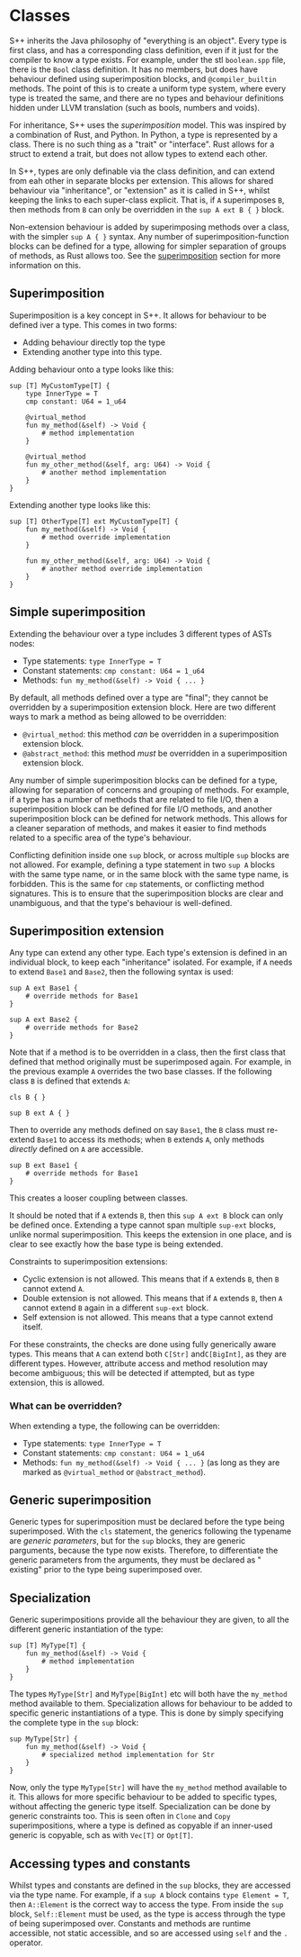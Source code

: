 # Classes

S++ inherits the Java philosophy of "everything is an object". Every type is first class, and has a corresponding class
definition, even if it just for the compiler to know a type exists. For example, under the stl `boolean.spp` file, there
is the `Bool` class definition. It has no members, but does have behaviour defined using superimposition blocks, and
`@compiler_builtin` methods. The point of this is to create a uniform type system, where every type is treated the same,
and there are no types and behaviour definitions hidden under LLVM translation (such as bools, numbers and voids).

For inheritance, S++ uses the _superimposition_ model. This was inspired by a combination of Rust, and Python. In
Python, a type is represented by a class. There is no such thing as a "trait" or "interface". Rust allows for a struct
to extend a trait, but does not allow types to extend each other.

In S++, types are only definable via the class definition, and can extend from eah other in separate blocks per
extension. This allows for shared behaviour via "inheritance", or "extension" as it is called in S++, whilst keeping the
links to each super-class explicit. That is, if `A` superimposes `B`, then methods from `B` can only be overridden in
the `sup A ext B { }` block.

Non-extension behaviour is added by superimposing methods over a class, with the simpler `sup A { }` syntax. Any number
of superimposition-function blocks can be defined for a type, allowing for simpler separation of groups of methods, as
Rust allows too. See the [superimposition](./Superimposition.md) section for more information on this.

## Superimposition

Superimposition is a key concept in S++. It allows for behaviour to be defined iver a type. This comes in two forms:

- Adding behaviour directly top the type
- Extending another type into this type.

Adding behaviour onto a type looks like this:

```S++
sup [T] MyCustomType[T] {
    type InnerType = T
    cmp constant: U64 = 1_u64

    @virtual_method
    fun my_method(&self) -> Void {
        # method implementation
    }
    
    @virtual_method
    fun my_other_method(&self, arg: U64) -> Void {
        # another method implementation
    }
}
```

Extending another type looks like this:

```S++
sup [T] OtherType[T] ext MyCustomType[T] {
    fun my_method(&self) -> Void {
        # method override implementation
    }
    
    fun my_other_method(&self, arg: U64) -> Void {
        # another method override implementation
    }
}
```

## Simple superimposition

Extending the behaviour over a type includes 3 different types of ASTs nodes:

- Type statements: `type InnerType = T`
- Constant statements: `cmp constant: U64 = 1_u64`
- Methods: `fun my_method(&self) -> Void { ... }`

By default, all methods defined over a type are "final"; they cannot be overridden by a superimposition extension block.
Here are two different ways to mark a method as being allowed to be overridden:

- `@virtual_method`: this method _can_ be overridden in a superimposition extension block.
- `@abstract_method`: this method _must_ be overridden in a superimposition extension block.

Any number of simple superimposition blocks can be defined for a type, allowing for separation of concerns and grouping
of methods. For example, if a type has a number of methods that are related to file I/O, then a superimposition block
can be defined for file I/O methods, and another superimposition block can be defined for network methods. This allows
for a cleaner separation of methods, and makes it easier to find methods related to a specific area of the type's
behaviour.

Conflicting definition inside one `sup` block, or across multiple `sup` blocks are not allowed. For example, defining a
type statement in two `sup A` blocks with the same type name, or in the same block with the same type name, is
forbidden. This is the same for `cmp` statements, or conflicting method signatures. This is to ensure that the
superimposition blocks are clear and unambiguous, and that the type's behaviour is well-defined.

## Superimposition extension

Any type can extend any other type. Each type's extension is defined in an individual block, to keep each "inheritance"
isolated. For example, if `A` needs to extend `Base1` and `Base2`, then the following syntax is used:

```S++
sup A ext Base1 {
    # override methods for Base1
}

sup A ext Base2 {
    # override methods for Base2
}
```

Note that if a method is to be overridden in a class, then the first class that defined that method originally must be
superimposed again. For example, in the previous example `A` overrides the two base classes. If the following class `B`
is defined that extends `A`:

```S++
cls B { }

sup B ext A { }
```

Then to override any methods defined on say `Base1`, the `B` class must re-extend `Base1` to access its methods; when
`B` extends `A`, only methods _directly_ defined on `A` are accessible.

```S++
sup B ext Base1 {
    # override methods for Base1
}
```

This creates a looser coupling between classes.

It should be noted that if `A` extends `B`, then this `sup A ext B` block can only be defined once. Extending a type
cannot span multiple `sup-ext` blocks, unlike normal superimposition. This keeps the extension in one place, and is
clear to see exactly how the base type is being extended.

Constraints to superimposition extensions:

- Cyclic extension is not allowed. This means that if `A` extends `B`, then `B` cannot extend `A`.
- Double extension is not allowed. This means that if `A` extends `B`, then `A` cannot extend `B` again in a
  different `sup-ext` block.
- Self extension is not allowed. This means that a type cannot extend itself.

For these constraints, the checks are done using fully generically aware types. This means that `A` can extend both
`C[Str]` and`C[BigInt]`, as they are different types. However, attribute access and method resolution may become
ambiguous; this will be detected if attempted, but as type extension, this is allowed.

### What can be overridden?

When extending a type, the following can be overridden:

- Type statements: `type InnerType = T`
- Constant statements: `cmp constant: U64 = 1_u64`
- Methods: `fun my_method(&self) -> Void { ... }` (as long as they are marked as `@virtual_method` or
  `@abstract_method`).

## Generic superimposition

Generic types for superimposition must be declared before the type being superimposed. With the `cls` statement, the
generics following the typename are _generic parameters_, but for the `sup` blocks, they are generic parguments, because
the type now exists. Therefore, to differentiate the generic parameters from the arguments, they must be declared as "
existing" prior to the type being superimposed over.

## Specialization

Generic superimpositions provide all the behaviour they are given, to all the different generic instantiation of the
type:

```S++
sup [T] MyType[T] {
    fun my_method(&self) -> Void {
        # method implementation
    }
}
```

The types `MyType[Str]` and `MyType[BigInt]` etc will both have the `my_method` method available to them. Specialization
allows for behaviour to be added to specific generic instantiations of a type. This is done by simply specifying the
complete type in the `sup` block:

```S++
sup MyType[Str] {
    fun my_method(&self) -> Void {
        # specialized method implementation for Str
    }
}
```

Now, only the type `MyType[Str]` will have the `my_method` method available to it. This allows for more specific
behaviour to be added to specific types, without affecting the generic type itself. Specialization can be done by
generic constraints too. This is seen often in `Clone` and `Copy` superimpositions, where a type is defined as copyable
if an inner-used generic is copyable, sch as with `Vec[T]` or `Opt[T]`.

## Accessing types and constants

Whilst types and constants are defined in the `sup` blocks, they are accessed via the type name. For example, if a
`sup A` block contains `type Element = T`, then `A::Element` is the correct way to access the type. From inside the
`sup` block, `Self::Element` must be used, as the type is access through the type of being superimposed over. Constants
and methods are runtime accessible, not static accessible, and so are accessed using `self` and the `.` operator.
